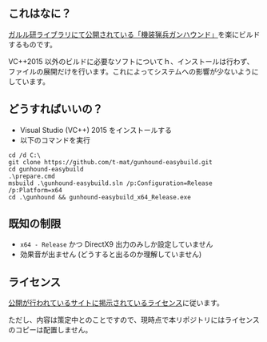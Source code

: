 ﻿## これはなに？

[ガルル研ライブラリにて公開されている「機装猟兵ガンハウンド」](http://garuru.co.jp/lib/index.php?HelloWorld)を楽にビルドするものです。

VC++2015 以外のビルドに必要なソフトについてｈ、インストールは行わず、ファイルの展開だけを行います。これによってシステムへの影響が少ないようにしています。


## どうすればいいの？

- Visual Studio (VC++) 2015 をインストールする
- 以下のコマンドを実行

```
cd /d C:\
git clone https://github.com/t-mat/gunhound-easybuild.git
cd gunhound-easybuild
.\prepare.cmd
msbuild .\gunhound-easybuild.sln /p:Configuration=Release /p:Platform=x64
cd .\gunhound && gunhound-easybuild_x64_Release.exe
```


## 既知の制限

- `x64 - Release` かつ DirectX9 出力のみしか設定していません
- 効果音が出ません (どうすると出るのか理解していません)


## ライセンス

[公開が行われているサイトに掲示されているライセンス](http://garuru.co.jp/lib/index.php?%E3%83%A9%E3%82%A4%E3%82%BB%E3%83%B3%E3%82%B9)に従います。

ただし、内容は策定中とのことですので、現時点で本リポジトリにはライセンスのコピーは配置しません。

